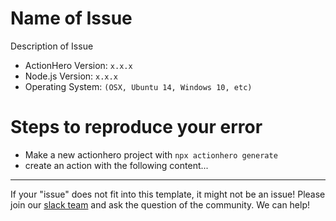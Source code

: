 # Name of Issue
Description of Issue

- ActionHero Version: `x.x.x`
- Node.js Version: `x.x.x`
- Operating System: `(OSX, Ubuntu 14, Windows 10, etc)`

# Steps to reproduce your error
- Make a new actionhero project with `npx actionhero generate`
- create an action with the following content...

---

If your "issue" does not fit into this template, it might not be an issue!  Please join our [slack team](http://slack.actionherojs.com) and ask the question of the community.  We can help!

